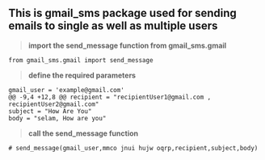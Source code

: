 ## This is gmail_sms package used for sending emails to single as well as multiple users

> **import the send_message function from gmail_sms.gmail**
```
from gmail_sms.gmail import send_message
```

> **define the required parameters**
```
gmail_user = 'example@gmail.com'
@@ -9,4 +12,8 @@ recipient = "recipientUser1@gmail.com , recipientUser2@gmail.com"
subject = "How Are You"
body = "selam, How are you"
```
> **call the send_message function**
```
# send_message(gmail_user,mmco jnui hujw oqrp,recipient,subject,body)